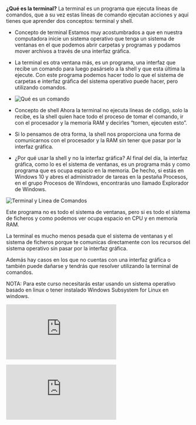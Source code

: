 **¿Qué es la terminal?**
La terminal es un programa que ejecuta líneas de comandos, que a su vez estas líneas de comando ejecutan acciones y aquí tienes que aprender dos conceptos: terminal y shell.

- Concepto de terminal
Estamos muy acostumbrados a que en nuestra computadora inicie un sistema operativo que tenga un sistema de ventanas en el que podemos abrir carpetas y programas y podamos mover archivos a través de una interfaz gráfica.

- La terminal es otra ventana más, es un programa, una interfaz que recibe un comando para luego pasárselo a la shell y que esta última la ejecute. Con este programa podemos hacer todo lo que el sistema de carpetas e interfaz gráfica del sistema operativo puede hacer, pero utilizando comandos.

- ![Qué es un comando](https://platzi.com/clases/2292-terminal/37343-que-es-un-comando)

- Concepto de shell
Ahora la terminal no ejecuta líneas de código, solo la recibe, es la shell quien hace todo el proceso de tomar el comando, ir con el procesador y la memoria RAM y decirles “tomen, ejecuten esto”.

- Si lo pensamos de otra forma, la shell nos proporciona una forma de comunicarnos con el procesador y la RAM sin tener que pasar por la interfaz gráfica.

- ¿Por qué usar la shell y no la interfaz gráfica?
Al final del día, la interfaz gráfica, como lo es el sistema de ventanas, es un programa más y como programa que es ocupa espacio en la memoria. De hecho, si estás en Windows 10 y abres el administrador de tareas en la pestaña Procesos, en el grupo Procesos de Windows, encontrarás uno llamado Explorador de Windows.

![Terminal y Linea de Comandos](https://static.platzi.com/media/achievements/badge-terminal-5c5518b5-43d0-4387-b39e-3d85db446c5f.png)

Este programa no es todo el sistema de ventanas, pero si es todo el sistema de ficheros y como podemos ver ocupa espacio en CPU y en memoria RAM.

La terminal es mucho menos pesada que el sistema de ventanas y el sistema de ficheros porque te comunicas directamente con los recursos del sistema operativo sin pasar por la interfaz gráfica.

Además hay casos en los que no cuentas con una interfaz gráfica o también puede dañarse y tendrás que resolver utilizando la terminal de comandos.

NOTA: Para este curso necesitarás estar usando un sistema operativo basado en linux o tener instalado Windows Subsystem for Linux en windows.

![command-line-cheat-sheet.pdf](https://static.platzi.com/media/public/uploads/command-line-cheat-sheet_93c5cbb9-8acf-423e-a92e-351a461f15ae.pdf)

![slides-introduccion-termina-linea-comandos.pdf](https://static.platzi.com/media/public/uploads/slides-introduccion-termina-linea-comandos_32871700-429d-41ca-a5a5-dc0bf402c4c6.pdf)
